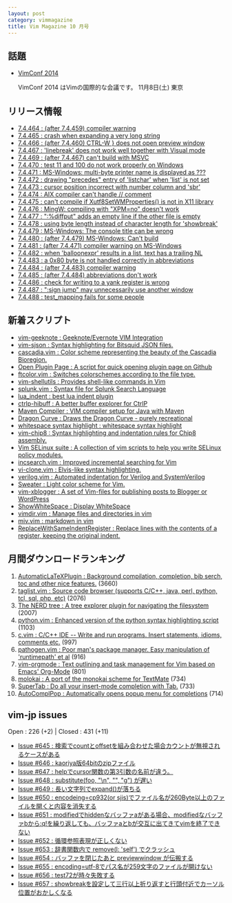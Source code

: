 ```yaml
---
layout: post
category: vimmagazine
title: Vim Magazine 10 月号
---
```


## 話題

- [VimConf 2014](http://vimconf.connpass.com/event/9168/)

  VimConf 2014 はVimの国際的な会議です。 11月8日(土) 東京

## リリース情報

- [7.4.464 : (after 7.4.459) compiler warning](http://code.google.com/p/vim/source/detail?r=74c65620c985f680eb1d7c1110f259cc37779ffa)
- [7.4.465 : crash when expanding a very long string](http://code.google.com/p/vim/source/detail?r=452e8b2a0ab39fb0cc037382cc4842a6d6b2a3f2)
- [7.4.466 : (after 7.4.460) CTRL-W } does not open preview window](http://code.google.com/p/vim/source/detail?r=521c49b6de9d6352331dd8ff63286f6673014616)
- [7.4.467 : 'linebreak' does not work well together with Visual mode](http://code.google.com/p/vim/source/detail?r=0a4efa3d20197cdf0bfe93080abc7cd197878e9a)
- [7.4.469 : (after 7.4.467) can't build with MSVC](http://code.google.com/p/vim/source/detail?r=a6f5a4ac4d4666282179339abe696d7689f8681b)
- [7.4.470 : test 11 and 100 do not work properly on Windows](http://code.google.com/p/vim/source/detail?r=9d5b8b015e5f32b84e0d74f21481b0cea2b84975)
- [7.4.471 : MS-Windows: multi-byte printer name is displayed as ???](http://code.google.com/p/vim/source/detail?r=3005da486a71dc1171b3c8fe075701ea5e4b5668)
- [7.4.472 : drawing "precedes" entry of 'listchar' when 'list' is not set](http://code.google.com/p/vim/source/detail?r=af998690a8841d4df95cea0bed4246f2ba98e247)
- [7.4.473 : cursor position incorrect with number column and 'sbr'](http://code.google.com/p/vim/source/detail?r=1cdd5804b538d578d71c9d85fddf8805cb200663)
- [7.4.474 : AIX compiler can't handle // comment](http://code.google.com/p/vim/source/detail?r=7f2472960aa114ee650fbac399b4561f1d43251b)
- [7.4.475 : can't compile if Xutf8SetWMProperties() is not in X11 library](http://code.google.com/p/vim/source/detail?r=0446fa17bd95cdb37cd0c14ada32818b43577597)
- [7.4.476 : MingW: compiling with "XPM=no" doesn't work](http://code.google.com/p/vim/source/detail?r=4c29b75cae193c039f44ad438f772f8af19d2bb3)
- [7.4.477 : ":%diffput" adds an empty line if the other file is empty](http://code.google.com/p/vim/source/detail?r=f21a2f67bdbb7bb7c5c2352186757c3fd2471ce2)
- [7.4.478 : using byte length instead of character length for 'showbreak'](http://code.google.com/p/vim/source/detail?r=fcb898dea2bc8b6e89172cb48ef26c56cb79cfdd)
- [7.4.479 : MS-Windows: The console title can be wrong](http://code.google.com/p/vim/source/detail?r=e0f2ed0efb49d1d01b978f8a7f0db5cc8813cb1b)
- [7.4.480 : (after 7.4.479) MS-Windows: Can't build](http://code.google.com/p/vim/source/detail?r=e3149e2b415260e7a3d8c9d51ee56d185e6bb1d7)
- [7.4.481 : (after 7.4.471) compiler warning on MS-Windows](http://code.google.com/p/vim/source/detail?r=15e88e3750e3b1458b0d38c2f16ed784e51a4f3b)
- [7.4.482 : when 'balloonexpr' results in a list, text has a trailing NL](http://code.google.com/p/vim/source/detail?r=488bb7c4ace08fc93dd5405e7146cc82e32bebf1)
- [7.4.483 : a 0x80 byte is not handled correctly in abbreviations](http://code.google.com/p/vim/source/detail?r=3eb160c5b3a195855cbe21309e6b9b375de63803)
- [7.4.484 : (after 7.4.483) compiler warning](http://code.google.com/p/vim/source/detail?r=76526e7100b0c61d9cfbe79edc855f6798363627)
- [7.4.485 : (after 7.4.484) abbreviations don't work](http://code.google.com/p/vim/source/detail?r=7844d92941fdc10653ff5a6925346a02bb7f5404)
- [7.4.486 : check for writing to a yank register is wrong](http://code.google.com/p/vim/source/detail?r=b8caf7045e3d838849cde86f3eb0142e50482276)
- [7.4.487 : ":sign jump" may unnecessarily use another window](http://code.google.com/p/vim/source/detail?r=1f9577e9ef1b22cf701b58d418a4ce00071405ed)
- [7.4.488 : test&#x5f;mapping fails for some people](http://code.google.com/p/vim/source/detail?r=3ec6e0ef4a67cb6030466bcd4d5d9f2fdd4f70b0)

## 新着スクリプト

- [vim-geeknote : Geeknote/Evernote VIM Integration ](http://www.vim.org/scripts/script.php?script_id=5024)
- [vim-sjson : Syntax highlighting for Bitsquid JSON files.](http://www.vim.org/scripts/script.php?script_id=5025)
- [cascadia.vim : Color scheme representing the beauty of the Cascadia Bioregion.](http://www.vim.org/scripts/script.php?script_id=5026)
- [Open Plugin Page : A script for quick opening plugin page on Github](http://www.vim.org/scripts/script.php?script_id=5027)
- [ftcolor.vim : Switches colorschemes according to the file type.](http://www.vim.org/scripts/script.php?script_id=5028)
- [vim-shellutils : Provides shell-like commands in Vim](http://www.vim.org/scripts/script.php?script_id=5029)
- [splunk.vim : Syntax file for Splunk Search Language](http://www.vim.org/scripts/script.php?script_id=5030)
- [lua&#x5f;indent : best lua indent plugin](http://www.vim.org/scripts/script.php?script_id=5031)
- [ctrlp-hibuff : A better buffer explorer for CtrlP](http://www.vim.org/scripts/script.php?script_id=5032)
- [Maven Compiler : VIM compiler setup for Java with Maven](http://www.vim.org/scripts/script.php?script_id=5033)
- [Dragon Curve : Draws the Dragon Curve - purely recreational](http://www.vim.org/scripts/script.php?script_id=5034)
- [whitespace syntax highlight : whitespace syntax highlight](http://www.vim.org/scripts/script.php?script_id=5035)
- [vim-chip8 : Syntax highlighting and indentation rules for Chip8 assembly.](http://www.vim.org/scripts/script.php?script_id=5036)
- [Vim SELinux suite : A collection of vim scripts to help you write SELinux policy modules.](http://www.vim.org/scripts/script.php?script_id=5037)
- [incsearch.vim : Improved incremental searching for Vim](http://www.vim.org/scripts/script.php?script_id=5038)
- [vi-clone.vim : Elvis-like syntax highlighting.](http://www.vim.org/scripts/script.php?script_id=5039)
- [verilog.vim : Automated indentation for Verilog and SystemVerilog](http://www.vim.org/scripts/script.php?script_id=5040)
- [Sweater : Light color scheme for Vim.](http://www.vim.org/scripts/script.php?script_id=5041)
- [vim-xblogger : A set of Vim-files for publishing posts to Blogger or WordPress](http://www.vim.org/scripts/script.php?script_id=5042)
- [ShowWhiteSpace : Display WhiteSpace](http://www.vim.org/scripts/script.php?script_id=5043)
- [vimdir.vim : Manage files and directories in vim](http://www.vim.org/scripts/script.php?script_id=5044)
- [miv.vim : markdown in vim](http://www.vim.org/scripts/script.php?script_id=5045)
- [ReplaceWithSameIndentRegister : Replace lines with the contents of a register, keeping the original indent.](http://www.vim.org/scripts/script.php?script_id=5046)

## 月間ダウンロードランキング

1. [AutomaticLaTeXPlugin : Background compilation, completion, bib serch, toc and other nice features.](http://www.vim.org/scripts/script.php?script_id=2945) (3660)
2. [taglist.vim : Source code browser (supports C/C++, java, perl, python, tcl, sql, php, etc)](http://www.vim.org/scripts/script.php?script_id=273) (2076)
3. [The NERD tree : A tree explorer plugin for navigating the filesystem](http://www.vim.org/scripts/script.php?script_id=1658) (2007)
4. [python.vim : Enhanced version of the python syntax highlighting script](http://www.vim.org/scripts/script.php?script_id=790) (1103)
5. [c.vim : C/C++ IDE --  Write and run programs. Insert statements, idioms, comments etc.](http://www.vim.org/scripts/script.php?script_id=213) (997)
6. [pathogen.vim : Poor man's package manager. Easy manipulation of 'runtimepath' et al](http://www.vim.org/scripts/script.php?script_id=2332) (916)
7. [vim-orgmode : Text outlining and task management for Vim based on Emacs' Org-Mode](http://www.vim.org/scripts/script.php?script_id=3642) (801)
8. [molokai : A port of the monokai scheme for TextMate](http://www.vim.org/scripts/script.php?script_id=2340) (734)
9. [SuperTab : Do all your insert-mode completion with Tab.](http://www.vim.org/scripts/script.php?script_id=1643) (733)
10. [AutoComplPop : Automatically opens popup menu for completions](http://www.vim.org/scripts/script.php?script_id=1879) (714)

## vim-jp issues

Open : 226 (+2) | Closed : 431 (+11)

- [Issue #645 : 検索でcountとoffsetを組み合わせた場合カウントが無視されるケースがある](https://github.com/vim-jp/issues/issues/645)
- [Issue #646 : kaoriya版64bitのzipファイル](https://github.com/vim-jp/issues/issues/646)
- [Issue #647 : helpでcursor関数の第3引数の名前が違う。](https://github.com/vim-jp/issues/issues/647)
- [Issue #648 : substitute(foo, "\\n", "", "g") が遅い](https://github.com/vim-jp/issues/issues/648)
- [Issue #649 : 長い文字列でexpand()が落ちる](https://github.com/vim-jp/issues/issues/649)
- [Issue #650 : encodeing=cp932(or sjis)でファイル名が260Byte以上のファイルを開くと内容を消失する](https://github.com/vim-jp/issues/issues/650)
- [Issue #651 : modifiedでhiddenなバッファaがある場合、modifiedなバッファbから:q!を繰り返しても、バッファaとbが交互に出てきてvimを終了できない](https://github.com/vim-jp/issues/issues/651)
- [Issue #652 : 循環参照表現が正しくない](https://github.com/vim-jp/issues/issues/652)
- [Issue #653 : 辞書関数内で remove(l: 'self') でクラッシュ](https://github.com/vim-jp/issues/issues/653)
- [Issue #654 : バッファを閉じたあと previewwindow が伝搬する](https://github.com/vim-jp/issues/issues/654)
- [Issue #655 : encoding=utf-8でパス名が259文字のファイルが開けない](https://github.com/vim-jp/issues/issues/655)
- [Issue #656 : test72が時々失敗する](https://github.com/vim-jp/issues/issues/656)
- [Issue #657 : showbreakを設定して三行以上折り返すと行頭付近でカーソル位置がおかしくなる](https://github.com/vim-jp/issues/issues/657)

